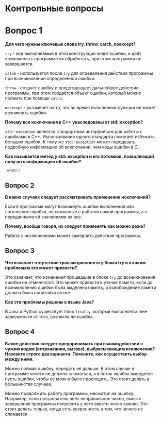 # Контрольные вопросы

# Вопрос 1

**Для чего нужны ключевые слова try, throw, catch, noexcept?**

`try` - код выполняемый в этой конструкции ловит ошибки, и даёт возможность программе их обработать, при этом программа
не завершается.

`catch` - используется после `try` для определения действия программы при возникновении определённой ошибки.

`throw` - создаёт ошибку и предотвращает дальнейшее действие программы, при этом создаётся объект ошибки, который можно
поймать при помощи `catch`.

`noexcept` - указывает на то, что во время выполнения функции не может возникнуть ошибки.

**Почему все исключения в C++ унаследованы от std::exception?**

`std::exception` является стандартным интерфейсом для работы с ошибками в C++. Использование одного стандарта помогает
избежать больших ошибок. К тому же `std::exception` может передавать подробную информацию об исключении, чем коды ошибки
в C.

**Как называется метод у std::exception и его потомков, позволяющий получить информацию об ошибке?**

`.what()`

## Вопрос 2

**В каких случаях следует рассматривать применение исключений?**

Если в программе могут возникнуть ошибки выполнения или логические ошибки, не связанные с работой самой программы, а с
переданными ей значениями из вне.

**Почему, вообще говоря, их следует применять как можно реже?**

Работа с исключениями может замедлить действие программы.

## Вопрос 3

**Что означает отсутствие транзакционности у блока try и к каким проблемам это может привести?**

Это означает, что изменения прошедшие в блоке `try` до возникновения ошибки не отменяются. Это может привести к утечке
памяти, если до возникновения ошибки была выделена память, а освобождение памяти должно было произойти позже.

**Как эти проблемы решены в языке Java?**

В Java и Python существует блок `finally`, который выполняется вне зависимости от того, возникла ли ошибка.

## Вопрос 4

**Какие действия следует предпринимать при взаимодействии с чужим кодом (встраивании, вызове), выбрасывающим исключения?
Назовите строго два варианта. Поясните, как осуществить выбор между ними.**

Можно поймав ошибку, передать её дальше. В этом случае в программе ничего не должно сломаться, а в поток ошибок
выведется пусть ошибки, чтобы её можно было проследить. Это стоит делать в большинстве случаев.

Можно продолжить работу программы, несмотря на ошибку. Например, если пользователь ввёл неправильное число, вместо
завершения программы попросить у него ввести число заново. Это стоит делать только, когда есть уверенность в том, что
ничего не сломается.
